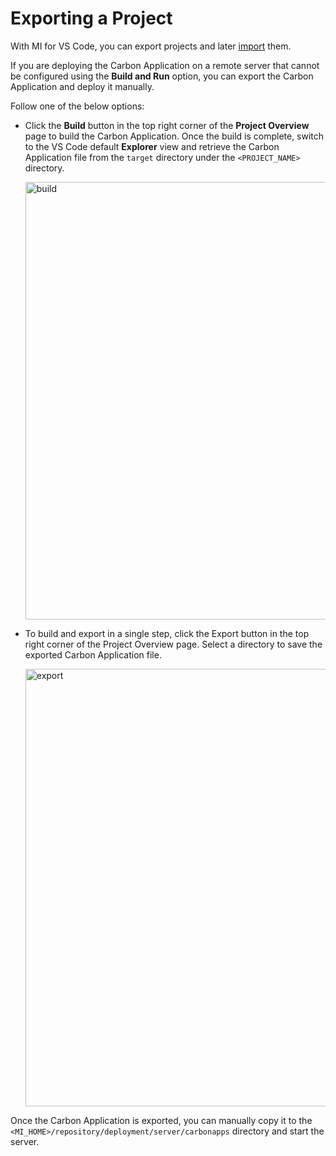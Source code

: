# Exporting a Project

With MI for VS Code, you can export projects and later [import]({{base_path}}/develop/importing-projects) them.

If you are deploying the Carbon Application on a remote server that cannot be configured using the **Build and Run** option, you can export the Carbon Application and deploy it manually.

Follow one of the below options:

- Click the **Build** button in the top right corner of the **Project Overview** page to build the Carbon Application. 
  Once the build is complete, switch to the VS Code default **Explorer** view and retrieve the Carbon Application file from the `target` directory under the `<PROJECT_NAME>` directory.

    <a href="{{base_path}}/assets/img/develop/build-capp.png"><img src="{{base_path}}/assets/img/develop/build-capp.png" alt="build" width="700"></a>

- To build and export in a single step, click the Export button in the top right corner of the Project Overview page. 
  Select a directory to save the exported Carbon Application file.

    <a href="{{base_path}}/assets/img/develop/export-capp.png"><img src="{{base_path}}/assets/img/develop/export-capp.png" alt="export" width="700"></a>

Once the Carbon Application is exported, you can manually copy it to the `<MI_HOME>/repository/deployment/server/carbonapps` directory and start the server.

